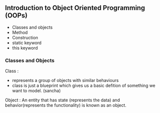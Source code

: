 ## Introduction to Object Oriented Programming (OOPs)

- Classes and objects
- Method
- Construction
- static keyword
- this keyword


### Classes and Objects

Class : 
- represents a group of objects with similar behaviours
- class is just a blueprint which gives us a basic defition of something we want to model. (sancha)

Object : An entity that has state (represents the data) and behavior(represents the functionality) is known as an object. 
